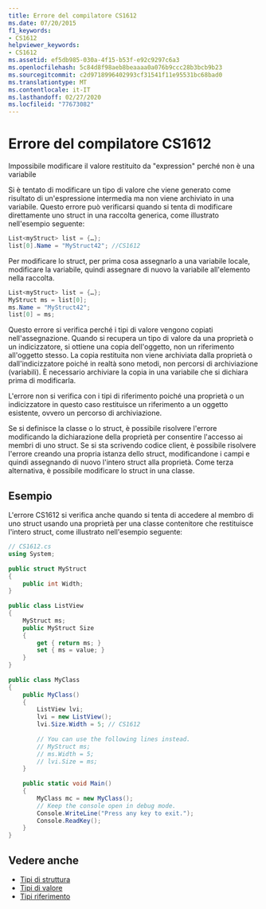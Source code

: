 ```yaml
---
title: Errore del compilatore CS1612
ms.date: 07/20/2015
f1_keywords:
- CS1612
helpviewer_keywords:
- CS1612
ms.assetid: ef5db985-030a-4f15-b53f-e92c9297c6a3
ms.openlocfilehash: 5c84d8f98aeb8beaaaa0a076b9ccc28b3bcb9b23
ms.sourcegitcommit: c2d9718996402993cf31541f11e95531bc68bad0
ms.translationtype: MT
ms.contentlocale: it-IT
ms.lasthandoff: 02/27/2020
ms.locfileid: "77673082"
---
```

# <a name="compiler-error-cs1612"></a>Errore del compilatore CS1612
Impossibile modificare il valore restituito da "expression" perché non è una variabile  
  
 Si è tentato di modificare un tipo di valore che viene generato come risultato di un'espressione intermedia ma non viene archiviato in una variabile. Questo errore può verificarsi quando si tenta di modificare direttamente uno struct in una raccolta generica, come illustrato nell'esempio seguente:  
  
```csharp  
List<myStruct> list = {…};  
list[0].Name = "MyStruct42"; //CS1612  
```  
  
 Per modificare lo struct, per prima cosa assegnarlo a una variabile locale, modificare la variabile, quindi assegnare di nuovo la variabile all'elemento nella raccolta.  
  
```csharp  
List<myStruct> list = {…};  
MyStruct ms = list[0];  
ms.Name = "MyStruct42";  
list[0] = ms;  
```  
  
 Questo errore si verifica perché i tipi di valore vengono copiati nell'assegnazione. Quando si recupera un tipo di valore da una proprietà o un indicizzatore, si ottiene una copia dell'oggetto, non un riferimento all'oggetto stesso. La copia restituita non viene archiviata dalla proprietà o dall'indicizzatore poiché in realtà sono metodi, non percorsi di archiviazione (variabili). È necessario archiviare la copia in una variabile che si dichiara prima di modificarla.  
  
 L'errore non si verifica con i tipi di riferimento poiché una proprietà o un indicizzatore in questo caso restituisce un riferimento a un oggetto esistente, ovvero un percorso di archiviazione.  
  
 Se si definisce la classe o lo struct, è possibile risolvere l'errore modificando la dichiarazione della proprietà per consentire l'accesso ai membri di uno struct. Se si sta scrivendo codice client, è possibile risolvere l'errore creando una propria istanza dello struct, modificandone i campi e quindi assegnando di nuovo l'intero struct alla proprietà. Come terza alternativa, è possibile modificare lo struct in una classe.  
  
## <a name="example"></a>Esempio  
 L'errore CS1612 si verifica anche quando si tenta di accedere al membro di uno struct usando una proprietà per una classe contenitore che restituisce l'intero struct, come illustrato nell'esempio seguente:  
  
```csharp  
// CS1612.cs  
using System;  
  
public struct MyStruct  
{  
    public int Width;  
}  
  
public class ListView  
{  
    MyStruct ms;  
    public MyStruct Size  
    {  
        get { return ms; }  
        set { ms = value; }  
    }  
}  
  
public class MyClass  
{  
    public MyClass()  
    {  
        ListView lvi;  
        lvi = new ListView();  
        lvi.Size.Width = 5; // CS1612  
  
        // You can use the following lines instead.  
        // MyStruct ms;  
        // ms.Width = 5;  
        // lvi.Size = ms;
    }  
  
    public static void Main()   
    {  
        MyClass mc = new MyClass();  
        // Keep the console open in debug mode.  
        Console.WriteLine("Press any key to exit.");  
        Console.ReadKey();     
    }  
}  
```  
  
## <a name="see-also"></a>Vedere anche

- [Tipi di struttura](../builtin-types/struct.md)
- [Tipi di valore](../builtin-types/value-types.md)
- [Tipi riferimento](../keywords/reference-types.md)
